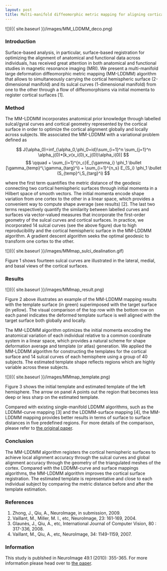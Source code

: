 ```yaml
---
layout: post
title: Multi-manifold diffeomorphic metric mapping for aligning cortical hemispheric surfaces
---
```

<script src="https://cdn.mathjax.org/mathjax/latest/MathJax.js?config=TeX-AMS-MML_HTMLorMML"></script>

![]({{ site.baseurl }}/images/MM_LDDMM_deco.png)

### Introduction

Surface-based analysis, in particular, surface-based registration for optimizing the alignment of anatomical and functional data across individuals, has received great attention in both anatomical and functional studies in magnetic resonance imaging (MRI). We present a multi-manifold large deformation diffeomorphic metric mapping (MM-LDDMM) algorithm that allows to simultaneously carrying the cortical hemispheric surface (2-dimensional manifold) and its sulcal curves (1-dimensional manifold) from one to the other through a flow of diffeomorphisms via initial momenta to register cortical surfaces [1].

### Method

The MM-LDDMM incorporates anatomical prior knowledge through labelled sulcal/gyral curves and cortical geometry represented by the cortical surface in order to optimize the cortical alignment globally and locally across subjects. We associated the MM-LDDMM with a variational problem defined as 

$$ J(\alpha_0)=inf_{\alpha_0,\phi_0=id}\sum_{i=1}^n \sum_{j=1}^n \alpha_j(0)*[k_v(x_i(0),x_j(0))\alpha_i(0)] $$
$$ \qquad  + \sum_{i=1}^{n_c}E_{\gamma_i} \phi_1 \bullet [\gamma_{temp}^i,\gamma_{targ}^i) + \sum_{i=1}^{n_s} E_{S_i} \phi_1 \bullet (S_{temp}^i,S_{targ}^i)  $$
              
where the first term quantifies the metric distance of the geodesic connecting two cortical hemispheric surfaces through initial momenta in a Hilbert space of smooth vectors. The initial momenta encode shape variation from one cortex to the other in a linear space, which provides a convenient way to compute shape average (see results) [2]. The last two terms respectively quantify the similarity between labelled curves and surfaces via vector-valued measures that incorporate the first-order geometry of the sulcal curves and cortical surfaces. In practice, we incorporated 14 sulcal curves (see the above figure) due to high reproducibility and the cortical hemispheric surface in the MM-LDDMM algorithm. A gradient descent algorithm seeks the optimal geodesic to transform one cortex to the other.

![]({{ site.baseurl }}/images/MMmap_sulci_dealination.gif)

Figure 1 shows fourteen sulcal curves are illustrated in the lateral, medial, and basal views of the cortical surfaces.

### Results
![]({{ site.baseurl }}/images/MMmap_result.png)

Figure 2 above illustrates an example of the MM-LDDMM mapping results with the template surface (in green) superimposed with the target surface (in yellow). The visual comparison of the top row with the bottom row on each panel indicates the deformed template surface is well aligned with the target surface both globally and locally. 

The MM-LDDMM algorithm optimizes the initial momenta encoding the anatomical variation of each individual relative to a common coordinate system in a linear space, which provides a natural scheme for shape deformation average and template (or atlas) generation. We applied the MM-LDDMM algorithm for constructing the templates for the cortical surface and 14 sulcal curves of each hemisphere using a group of 40 subjects. The estimated template shape reflects regions which are highly variable across these subjects. 

![]({{ site.baseurl }}/images/MMmap_template.png)

Figure 3 shows the initial template and estimated template of the left hemisphere. The arrow on panel A points out the region that becomes less deep or less sharp on the estimated template. 

Compared with existing single-manifold LDDMM algorithms, such as the LDDMM-curve mapping [3] and the LDDMM-surface mapping [4], the MM-LDDMM mapping provides better results in terms of surface to surface distances in five predefined regions. For more details of the comparison, please refer to [the original paper](http://dx.doi.org/10.1016/j.neuroimage.2009.08.026).

### Conclusion

The MM-LDDMM algorithm registers the cortical hemispheric surfaces to achieve local alignment accuracy through the sulcal curves and global alignment accuracy through the geometry of the triangulated meshes of the cortex. Compared with the LDDMM-curve and surface mappings algorithms, the MM-LDDMM algorithm improves the cortical surface registration. The estimated template is representative and close to each individual subject by comparing the metric distance before and after the template estimation. 

### References
1. Zhong, J., Qiu, A., NeuroImage, in submission, 2009. 
2. Vaillant, M., Miller, M. I., etc, NeuroImage, 23: 161-169, 2004. 
3. Glaunès, J., Qiu, A., etc, International Journal of Computer Vision, 80 : 317-336, 2008.
4. Vaillant, M., Qiu, A., etc, NeuroImage, 34: 1149-1159, 2007.

### Information

This study is publshed in NeuroImage 49.1 (2010): 355-365. For more information please head over to [the paper](http://dx.doi.org/10.1016/j.neuroimage.2009.08.026).
